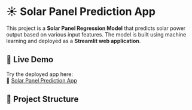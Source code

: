 # ☀️ Solar Panel Prediction App

This project is a **Solar Panel Regression Model** that predicts solar power output based on various input features. The model is built using machine learning and deployed as a **Streamlit web application**.

## 🚀 Live Demo
Try the deployed app here:  
🔗 [Solar Panel Prediction App](https://solar-panel-prediction-app.streamlit.app/)

## 📁 Project Structure
